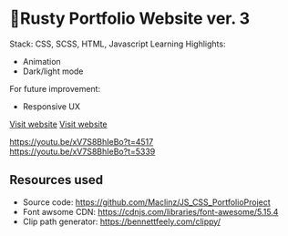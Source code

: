 # 🦀Rusty Portfolio Website ver. 3

Stack: CSS, SCSS, HTML, Javascript
Learning Highlights: 
- Animation
- Dark/light mode

For future improvement:
- Responsive UX

[Visit website](https://rusty-portfolio-ver03.netlify.app/)
<a href="https://rusty-portfolio-ver03.netlify.app/" target="_blank">Visit website</a>

https://youtu.be/xV7S8BhIeBo?t=4517  
https://youtu.be/xV7S8BhIeBo?t=5339  


## Resources used

- Source code: https://github.com/Maclinz/JS_CSS_PortfolioProject
- Font awsome CDN: https://cdnjs.com/libraries/font-awesome/5.15.4
- Clip path generator: https://bennettfeely.com/clippy/

